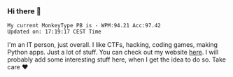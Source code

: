 ### Hi there 👋
<!-- PB START -->
```
My current MonkeyType PB is - WPM:94.21 Acc:97.42
Updated on: 17:19:17 CEST Time
```
<!-- PB END -->
I'm an IT person, just overall. I like CTFs, hacking, coding games, making Python apps. Just a lot of stuff.
You can check out my website [here](https://skill3472.github.io/).
I will probably add some interesting stuff here, when I get the idea to do so. Take care ❤️
